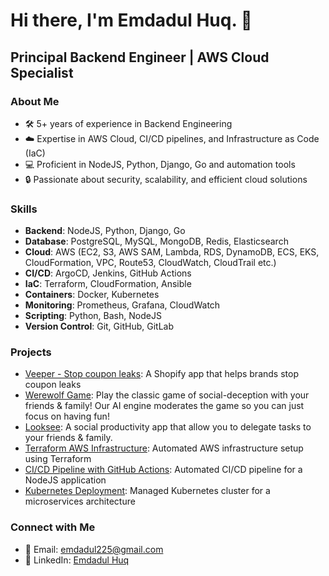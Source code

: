 # Hi there, I'm Emdadul Huq. 👋

## Principal Backend Engineer | AWS Cloud Specialist

### About Me
- 🛠️ 5+ years of experience in Backend Engineering
- ☁️ Expertise in AWS Cloud, CI/CD pipelines, and Infrastructure as Code (IaC)
- 💻 Proficient in NodeJS, Python, Django, Go and automation tools
- 🔒 Passionate about security, scalability, and efficient cloud solutions

### Skills
- **Backend**: NodeJS, Python, Django, Go
- **Database**: PostgreSQL, MySQL, MongoDB, Redis, Elasticsearch
- **Cloud**: AWS (EC2, S3, AWS SAM, Lambda, RDS, DynamoDB, ECS, EKS, CloudFormation, VPC, Route53, CloudWatch, CloudTrail etc.)
- **CI/CD**: ArgoCD, Jenkins, GitHub Actions
- **IaC**: Terraform, CloudFormation, Ansible
- **Containers**: Docker, Kubernetes
- **Monitoring**: Prometheus, Grafana, CloudWatch
- **Scripting**: Python, Bash, NodeJS
- **Version Control**: Git, GitHub, GitLab


### Projects
- [Veeper - Stop coupon leaks](https://apps.shopify.com/veeper-app): A Shopify app that helps brands stop coupon leaks
- [Werewolf Game](https://www.reallifeapp.com/werewolf): Play the classic game of social-deception with your friends & family! Our AI engine moderates the game so you can just focus on having fun!
- [Looksee](https://www.reallifeapp.com/looksee): A social productivity app that allow you to delegate tasks to your friends & family.
- [Terraform AWS Infrastructure](#): Automated AWS infrastructure setup using Terraform
- [CI/CD Pipeline with GitHub Actions](#): Automated CI/CD pipeline for a NodeJS application
- [Kubernetes Deployment](#): Managed Kubernetes cluster for a microservices architecture

<!-- ### Certifications
- AWS Certified Solutions Architect – Associate -->

### Connect with Me
- 📧 Email: emdadul225@gmail.com
- 💼 LinkedIn: [Emdadul Huq](https://www.linkedin.com/in/emdadul38/)
